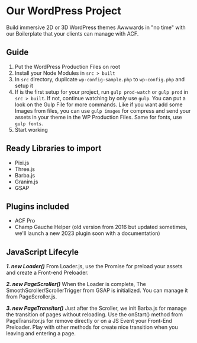 # Our WordPress Project
Build immersive 2D or 3D WordPress themes Awwwards in "no time" with our Boilerplate that your clients can manage with ACF.


## Guide
1. Put the WordPress Production Files on root
2. Install your Node Modules in `src > built`
3. In `src` directory, duplicate `wp-config-sample.php` to `wp-config.php` and setup it
4. If is the first setup for your project, run `gulp prod-watch` or `gulp prod` in `src > built`. If not, continue watching by only use `gulp`. You can put a look on the Gulp File for more commands. Like if you want add some Images from files, you can use `gulp images` for compress and send your assets in your theme in the WP Production Files. Same for fonts, use `gulp fonts`.
5. Start working


## Ready Libraries to import
- Pixi.js
- Three.js
- Barba.js
- Granim.js
- GSAP


## Plugins included
- ACF Pro
- Champ Gauche Helper (old version from 2016 but updated sometimes, we'll launch a new 2023 plugin soon with a documentation)


## JavaScript Lifecyle
***1. new Loader()***
From Loader.js, use the Promise for preload your assets and create a Front-end Preloader.

***2. new PageScroller()***
When the Loader is complete, The SmoothScroller/ScrollerTrigger from GSAP is initialized. You can manage it from PageScroller.js.

***3. new PageTransitor()***
Just after the Scroller, we init Barba.js for manage the transition of pages without reloading. Use the onStart() method from PageTransitor.js for remove directly or on a JS Event your Front-End Preloader. Play with other methods for create nice transition when you leaving and entering a page.
